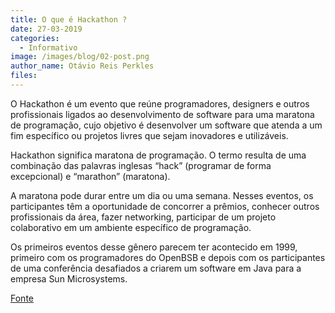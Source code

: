 ```yaml
---
title: O que é Hackathon ?
date: 27-03-2019
categories:
  - Informativo
image: /images/blog/02-post.png
author_name: Otávio Reis Perkles
files: 
---
```


O Hackathon é um evento que reúne programadores, designers e outros profissionais ligados ao desenvolvimento de software para uma maratona de programação, cujo objetivo é desenvolver um software que atenda a um fim específico ou projetos livres que sejam inovadores e utilizáveis.

Hackathon significa maratona de programação. O termo resulta de uma combinação das palavras inglesas “hack” (programar de forma excepcional) e “marathon” (maratona).

A maratona pode durar entre um dia ou uma semana. Nesses eventos, os participantes têm a oportunidade de concorrer a prêmios, conhecer outros profissionais da área, fazer networking, participar de um projeto colaborativo em um ambiente específico de programação.

Os primeiros eventos desse gênero parecem ter acontecido em 1999, primeiro com os programadores do OpenBSB e depois com os participantes de uma conferência desafiados a criarem um software em Java para a empresa Sun Microsystems.

[Fonte](https://www.significados.com.br/hackathon/)